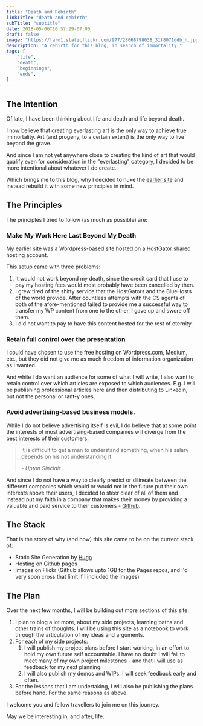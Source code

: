 ```yaml
---
title: "Death and Rebirth"
linkTitle: "death-and-rebirth"
subTitle: "subtitle"
date: 2018-05-06T16:57:29-07:00
draft: false
image: "https://farm1.staticflickr.com/977/28068798038_31f8071ddb_h.jpg"
description: "A rebirth for this blog, in search of immortality."
tags: [
    "life",
    "death",
    "beginnings",
    "ends",
]
---
```


## The Intention

Of late, I have been thinking about life and death and life beyond death.

I now believe that creating everlasting art is the only way to achieve true immortality. Art (and progeny, to a certain extent) is the only way to live beyond the grave.

And since I am not yet anywhere close to creating the kind of art that would qualify even for consideration in the "everlasting" category, I decided to be more intentional about whatever I do create.

Which brings me to this blog, why I decided to nuke the [earlier site](http://web.archive.org/web/20170823141708/http://samudranb.com) and instead rebuild it with some new principles in mind. 

## The Principles 
The principles I tried to follow (as much as possible) are:

### Make My Work Here Last Beyond My Death
My earlier site was a Wordpress-based site hosted on a HostGator shared hosting account. 

This setup came with three problems: 

1. It would not work beyond my death, since the credit card that I use to pay my hosting fees would most probably have been cancelled by then.
2. I grew tired of the shitty service that the HostGators and the BlueHosts of the world provide. After countless attempts with the CS agents of both of the afore-mentioned failed to provide me a successful way to transfer my WP content from one to the other, I gave up and swore off them.
3. I did not want to pay to have this content hosted for the rest of eternity. 

### Retain full control over the presentation
I could have chosen to use the free hosting on Wordpress.com, Medium, etc., but they did not give me as much freedom of information organization as I wanted.

And while I do want an audience for some of what I will write, I also want to retain control over which articles are exposed to which audiences. E.g. I will be publishing professional articles here and then distributing to Linkedin, but not the personal or rant-y ones.

### Avoid advertising-based business models.
While I do not believe advertising itself is evil, I do believe that at some point the interests of most advertising-based companies will diverge from the best interests of their customers. 

> It is difficult to get a man to understand something, when his salary depends on his not understanding it. 
> 
> *- Upton Sinclair*

And since I do not have a way to clearly predict or dilineate between the different companies which would or would not in the future put their own interests above their users, I decided to steer clear of all of them and instead put my faith in a company that makes their money by providing a valuable and paid service to their customers - [Github](www.github.com).

## The Stack
That is the story of why (and how) this site came to be on the current stack of:

* Static Site Generation by [Hugo](http://gohugo.io/)
* Hosting on Github pages
* Images on Flickr (Github allows upto 1GB for the Pages repos, and I'd very soon cross that limit if I included the images)

## The Plan

Over the next few months, I will be building out more sections of this site. 

1. I plan to blog a lot more, about my side projects, learning paths and other trains of thoughts. I will be using this site as a notebook to work through the articulation of my ideas and arguments.
2. For each of my side projects:
    1. I will publish my project plans before I start working, in an effort to hold my own future self accountable. I have no doubt I will fail to meet many of my own project milestones - and that I will use as feedback for my next planning.
    2. I will also publish my demos and WIPs. I will seek feedback early and often.
3. For the lessons that I am undertaking, I will also be publishing the plans before hand. For the same reasons as above.

I welcome you and fellow travellers to join me on this journey. 

May we be interesting in, and after, life. 
